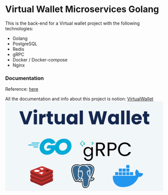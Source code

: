 # Virtual Wallet Microservices Golang

This is the back-end for a Virtual wallet project with the following technologies:

- Golang
- PostgreSQL
- Redis
- gRPC
- Docker / Docker-compose
- Nginx

### Documentation
Reference: [here](https://github.com/Marlos-Rodriguez/Go-Microservice-Virtual-Wallet)  

All the documentation and info about this project is notion: [VirtualWallet](https://www.notion.so/FullStack-Virtual-Wallet-5ad68765804e46c8816110f333ddefd1)
![image](https://github.com/Marlos-Rodriguez/Go-Microservice-Virtual-Wallet/raw/master/image.png)
